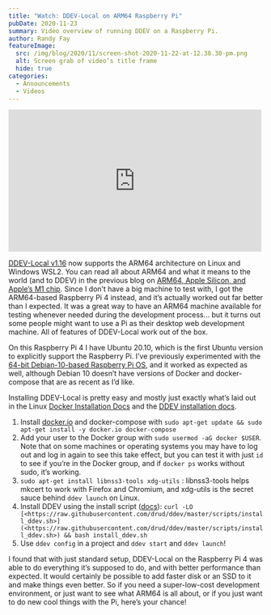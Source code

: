 ```yaml
---
title: "Watch: DDEV-Local on ARM64 Raspberry Pi"
pubDate: 2020-11-23
summary: Video overview of running DDEV on a Raspberry Pi.
author: Randy Fay
featureImage:
  src: /img/blog/2020/11/screen-shot-2020-11-22-at-12.38.30-pm.png
  alt: Screen grab of video’s title frame
  hide: true
categories:
  - Announcements
  - Videos
---
```


<div class="video-container">
<iframe loading="lazy" title="DDEV installation on ARM64 Raspberry Pi with Ubuntu 20.10" width="500" height="281" src="https://www.youtube.com/embed/w3XV64hBeFU?feature=oembed" frameborder="0" allow="accelerometer; autoplay; clipboard-write; encrypted-media; gyroscope; picture-in-picture" allowfullscreen=""></iframe>
</div>

[DDEV-Local v1.16](https://github.com/drud/ddev) now supports the ARM64 architecture on Linux and Windows WSL2. You can read all about ARM64 and what it means to the world (and to DDEV) in the previous blog on [ARM64, Apple Silicon, and Apple’s M1 chip](https://ddev.com/ddev-local/arm64-apple-silicon-m1-ddev-local-what-does-it-all-mean/). Since I don’t have a big machine to test with, I got the ARM64-based Raspberry Pi 4 instead, and it’s actually worked out far better than I expected. It was a great way to have an ARM64 machine available for testing whenever needed during the development process… but it turns out some people might want to use a Pi as their desktop web development machine. All of features of DDEV-Local work out of the box.

On this Raspberry Pi 4 I have Ubuntu 20.10, which is the first Ubuntu version to explicitly support the Raspberry Pi. I’ve previously experimented with the [64-bit Debian-10-based Raspberry Pi OS](https://www.raspberrypi.org/forums/viewtopic.php?t=275370), and it worked as expected as well, although Debian 10 doesn’t have versions of Docker and docker-compose that are as recent as I’d like.

Installing DDEV-Local is pretty easy and mostly just exactly what’s laid out in the Linux [Docker Installation Docs](https://ddev.readthedocs.io/en/stable/users/docker%5Finstallation/#linux-installation-docker-and-docker-compose) and the [DDEV installation docs](https://ddev.readthedocs.io/en/stable/#installationupgrade-script-linux-and-macos-armarm64-and-amd64-architectures).

1. Install [docker.io](http://docker.io) and docker-compose with `sudo apt-get update && sudo apt-get install -y docker.io docker-compose`
2. Add your user to the Docker group with `sudo usermod -aG docker $USER`. Note that on some machines or operating systems you may have to log out and log in again to see this take effect, but you can test it with just `id` to see if you’re in the Docker group, and if `docker ps` works without sudo, it’s working.
3. `sudo apt-get install libnss3-tools xdg-utils` : libnss3-tools helps mkcert to work with Firefox and Chromium, and xdg-utils is the secret sauce behind `ddev launch` on Linux.
4. Install DDEV using the install script ([docs](https://ddev.readthedocs.io/en/stable/#installationupgrade-script-linux-and-macos-armarm64-and-amd64-architectures)): `curl -LO [<https://raw.githubusercontent.com/drud/ddev/master/scripts/install_ddev.sh>](<https://raw.githubusercontent.com/drud/ddev/master/scripts/install_ddev.sh>) && bash install_ddev.sh`
5. Use `ddev config` in a project and `ddev start` and `ddev launch`!

I found that with just standard setup, DDEV-Local on the Raspberry Pi 4 was able to do everything it’s supposed to do, and with better performance than expected. It would certainly be possible to add faster disk or an SSD to it and make things even better. So if you need a super-low-cost development environment, or just want to see what ARM64 is all about, or if you just want to do new cool things with the Pi, here’s your chance!

